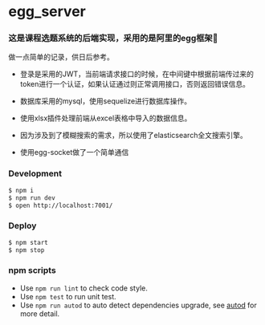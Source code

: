 <!--
 * @Descripttion: 
 * @version: 
 * @Author: windowdotonload
-->
<!--
 * @Descripttion: 
 * @version: 
 * @Author: windowdotonload
-->
<!--
 * @Descripttion: 
 * @version: 
 * @Author: windowdotonload
-->
<!--
 * @Descripttion: 
 * @version: 
 * @Author: windowdotonload
-->
<!--
 * @Descripttion: 
 * @version: 
 * @Author: windowdotonload
-->
# egg_server


### 这是课程选题系统的后端实现，采用的是阿里的egg框架🥚  


做一点简单的记录，供日后参考。  

* 登录是采用的JWT，当前端请求接口的时候，在中间键中根据前端传过来的token进行一个认证，如果认证通过则正常调用接口，否则返回错误信息。  

* 数据库采用的mysql，使用sequelize进行数据库操作。

* 使用xlsx插件处理前端从excel表格中导入的数据信息。

* 因为涉及到了模糊搜索的需求，所以使用了elasticsearch全文搜索引擎。

* 使用egg-socket做了一个简单通信

### Development

```bash
$ npm i
$ npm run dev
$ open http://localhost:7001/
```

### Deploy

```bash
$ npm start
$ npm stop
```

### npm scripts

- Use `npm run lint` to check code style.
- Use `npm test` to run unit test.
- Use `npm run autod` to auto detect dependencies upgrade, see [autod](https://www.npmjs.com/package/autod) for more detail.


[egg]: https://eggjs.org